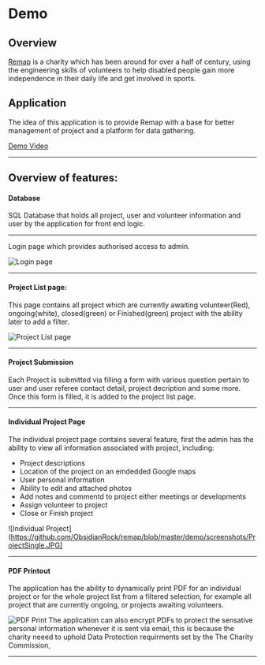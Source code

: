 # Demo

## Overview

[Remap](http://www.remap.org.uk) is a charity which has been around for over a half of century, using the engineering skills of volunteers to help disabled people gain more independence in their daily life and get involved in sports.

## Application

The idea of this application is to provide Remap with a base for better management of project and a platform for data gathering.

[Demo Video](https://github.com/ObsidianRock/remap/blob/master/demo/Overview-3.gif)

***

## Overview of features:

#### Database
SQL Database that holds all project, user and volunteer information and user by the application for front end logic.

***

Login page which provides authorised access to admin.

![Login page](https://github.com/ObsidianRock/remap/blob/master/demo/screenshots/FrontPage.JPG)

***

#### Project List page:

This page contains all project which are currently awaiting volunteer(Red), ongoing(white), closed(green) or Finished(green) project with the ability later to add a filter.

![Project List page](https://github.com/ObsidianRock/remap/blob/master/demo/screenshots/ProjectList.JPG)

***

#### Project Submission

Each Project is submitted via filling a form with various question pertain to user and user referee contact detail, project decription and some more. Once this form is filled, it is added to the project list page.

***

#### Individual Project Page

The individual project page contains several feature, first the admin has the ability to view all information associated with project, including:

* Project descriptions
* Location of the project on an emdedded Google maps
* User personal information
* Ability to edit and attached photos
* Add notes and commentd to project either meetings or developments
* Assign volunteer to project
* Close or Finish project

![Individual Project](https://github.com/ObsidianRock/remap/blob/master/demo/screenshots/ProjectSingle.JPG]

***

#### PDF Printout

The application has the ability to dynamically print PDF for an individual project or for the whole project list from a filtered selection, for example all project that are currently ongoing, or projects awaiting volunteers.

![PDF Print](https://github.com/ObsidianRock/remap/blob/master/demo/screenshots/PDFprintout.JPG)
The application can also encrypt PDFs to protect the sensative personal information whenever it is sent via email, this is because the charity neeed to uphold Data Protection requirments set by the The Charity Commission,

***
